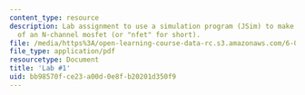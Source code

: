```yaml
---
content_type: resource
description: Lab assignment to use a simulation program (JSim) to make some measurements
  of an N-channel mosfet (or "nfet" for short).
file: /media/https%3A/open-learning-course-data-rc.s3.amazonaws.com/6-004-computation-structures-spring-2009/bb98570fce23a00d0e8fb20201d350f9_MIT6_004s09_lab01.pdf
file_type: application/pdf
resourcetype: Document
title: 'Lab #1'
uid: bb98570f-ce23-a00d-0e8f-b20201d350f9
---
```

